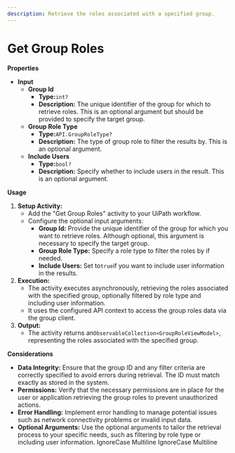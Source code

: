 ```yaml
---
description: Retrieve the roles associated with a specified group.
---
```


# Get Group Roles

**Properties**

* **Input**
  * **Group Id**
    * **Type:**`int?`
    * **Description:** The unique identifier of the group for which to retrieve roles. This is an optional argument but should be provided to specify the target group.
  * **Group Role Type**
    * **Type:**`API.GroupRoleType?`
    * **Description:** The type of group role to filter the results by. This is an optional argument.
  * **Include Users**
    * **Type:**`bool?`
    * **Description:** Specify whether to include users in the result. This is an optional argument.

**Usage**

1. **Setup Activity:**
   * Add the "Get Group Roles" activity to your UiPath workflow.
   * Configure the optional input arguments:
     * **Group Id:** Provide the unique identifier of the group for which you want to retrieve roles. Although optional, this argument is necessary to specify the target group.
     * **Group Role Type:** Specify a role type to filter the roles by if needed.
     * **Include Users:** Set to`true`if you want to include user information in the results.
2. **Execution:**
   * The activity executes asynchronously, retrieving the roles associated with the specified group, optionally filtered by role type and including user information.
   * It uses the configured API context to access the group roles data via the group client.
3. **Output:**
   * The activity returns an`ObservableCollection<GroupRoleViewModel>`, representing the roles associated with the specified group.

**Considerations**

* **Data Integrity:** Ensure that the group ID and any filter criteria are correctly specified to avoid errors during retrieval. The ID must match exactly as stored in the system.
* **Permissions:** Verify that the necessary permissions are in place for the user or application retrieving the group roles to prevent unauthorized actions.
* **Error Handling:** Implement error handling to manage potential issues such as network connectivity problems or invalid input data.
* **Optional Arguments:** Use the optional arguments to tailor the retrieval process to your specific needs, such as filtering by role type or including user information.
 IgnoreCase Multiline IgnoreCase Multiline
